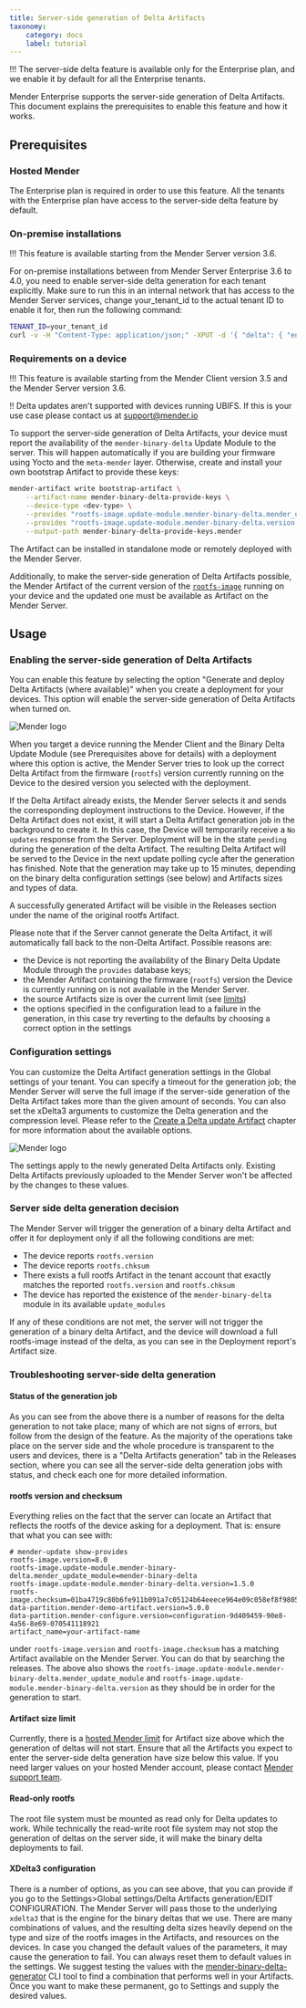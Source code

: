 ```yaml
---
title: Server-side generation of Delta Artifacts
taxonomy:
    category: docs
    label: tutorial
---
```


!!! The server-side delta feature is available only for the Enterprise plan, and we enable it by default for all the Enterprise tenants.

Mender Enterprise supports the server-side generation of Delta Artifacts.
This document explains the prerequisites to enable this feature and how it works.

## Prerequisites

### Hosted Mender

The Enterprise plan is required in order to use this feature. All the tenants with the Enterprise plan have access
to the server-side delta feature by default.

### On-premise installations

!!! This feature is available starting from the Mender Server version 3.6.

For on-premise installations between from Mender Server Enterprise 3.6 to 4.0, you need to enable
server-side delta generation for each tenant explicitly. Make sure to run this in an internal
network that has access to the Mender Server services, change your_tenant_id to the actual tenant ID to enable it for,
then run the following command:

```bash
TENANT_ID=your_tenant_id
curl -v -H "Content-Type: application/json;" -XPUT -d '{ "delta": { "enabled": true, "binary_delta_limits": { "jobs_in_parallel": { "max": 2 }, "queue_length": { "max": 4 } }, "binary_delta": { "timeout": 3600 } } }' http://mender-deployments:8080/api/internal/v1/deployments/tenants/${TENANT_ID}/config
```

### Requirements on a device

!!! This feature is available starting from the Mender Client version 3.5 and the Mender Server version 3.6.

!! Delta updates aren't supported with devices running UBIFS. If this is your use case please contact us at support@mender.io


To support the server-side generation of Delta Artifacts, your device must report the availability of the `mender-binary-delta` Update Module to the server.
This will happen automatically if you are building your firmware using Yocto and the `meta-mender` layer.
Otherwise, create and install your own bootstrap Artifact to provide these keys:

```bash
mender-artifact write bootstrap-artifact \
    --artifact-name mender-binary-delta-provide-keys \
    --device-type <dev-type> \
    --provides "rootfs-image.update-module.mender-binary-delta.mender_update_module:mender-binary-delta" \
    --provides "rootfs-image.update-module.mender-binary-delta.version:<version>" \
    --output-path mender-binary-delta-provide-keys.mender
```

The Artifact can be installed in standalone mode or remotely deployed with the Mender Server.

<!--AUTOVERSION: "mender-artifact/blob/%"/ignore-->
Additionally, to make the server-side generation of Delta Artifacts possible, the Mender Artifact of the current version of the [`rootfs-image`](https://github.com/mendersoftware/mender-artifact/blob/3.9.0/Documentation/artifact-format-v3.md#header-info) running on your device and the updated one must be available as Artifact on the Mender Server.

## Usage

### Enabling the server-side generation of Delta Artifacts

You can enable this feature by selecting the option "Generate and deploy Delta Artifacts (where available)" when you create a deployment for your devices. This option will enable the server-side generation of Delta Artifacts when turned on.

![Mender logo](deployment.png)

When you target a device running the Mender Client and the Binary Delta Update Module (see Prerequisites above for details) with a deployment where this option is active, the Mender Server tries to look up the correct Delta Artifact from the firmware (`rootfs`) version currently running on the Device to the desired version you selected with the deployment.

If the Delta Artifact already exists, the Mender Server selects it and sends the corresponding deployment instructions to the Device. However, if the Delta Artifact does not exist, it will start a Delta Artifact generation job in the background to create it. In this case, the Device will temporarily receive a `No updates` response from the Server. Deployment will be in the state `pending` during the generation of the delta Artifact. The resulting Delta Artifact will be served to the Device in the next update polling cycle after the generation has finished.
Note that the generation may take up to 15 minutes, depending on the binary delta configuration settings (see below)
and Artifacts sizes and types of data.

A successfully generated Artifact will be visible in the Releases section under the name of the original rootfs Artifact.

Please note that if the Server cannot generate the Delta Artifact, it will automatically fall back to the non-Delta Artifact. Possible reasons are:
* the Device is not reporting the availability of the Binary Delta Update Module through the `provides` database keys;
* the Mender Artifact containing the firmware (`rootfs`) version the Device is currently running on is not available in the Mender Server.
* the source Artifacts size is over the current limit (see [limits](../../02.Overview/18.Limits/docs.md#maximum-size-of-server-side-delta-artifact))
* the options specified in the configuration lead to a failure in the generation, in this case try reverting to the defaults by choosing a correct option in the settings


### Configuration settings

You can customize the Delta Artifact generation settings in the Global settings of your tenant.
You can specify a timeout for the generation job; the Mender Server will serve the full image if the server-side generation of the Delta Artifact takes more than the given amount of seconds.
You can also set the xDelta3 arguments to customize the Delta generation and the compression level.
Please refer to the [Create a Delta update Artifact](../05.Create-a-Delta-update-Artifact/) chapter for more information about the available options.

![Mender logo](settings.png)

The settings apply to the newly generated Delta Artifacts only. Existing Delta Artifacts previously uploaded to the Mender Server won't be affected by the changes to these values.

### Server side delta generation decision

The Mender Server will trigger the generation of a binary delta Artifact and offer it for deployment only if all the following conditions are met:

* The device reports `rootfs.version`
* The device reports `rootfs.chksum`
* There exists a full rootfs Artifact in the tenant account that exactly matches the reported `rootfs.version` and `rootfs.chksum`
* The device has reported the existence of the `mender-binary-delta` module in its available `update_modules`

If any of these conditions are not met, the server will not trigger the generation of a binary delta Artifact,
and the device will download a full rootfs-image instead of the delta, as you can see in the Deployment report's Artifact size.

### Troubleshooting server-side delta generation

#### Status of the generation job

As you can see from the above there is a number of reasons for the delta generation to not take place;
many of which are not signs of errors, but follow from the design of the feature. As the majority of the operations
take place on the server side and the whole procedure is transparent to the users and devices,
there is a "Delta Artifacts generation" tab in the Releases section, where you can see all the server-side delta generation
jobs with status, and check each one for more detailed information.

#### rootfs version and checksum

Everything relies on the fact that the server can locate an Artifact that reflects the rootfs of the device asking
for a deployment. That is: ensure that what you can see with:

<!--AUTOVERSION: "version=%"/ignore-->
```shell
# mender-update show-provides
rootfs-image.version=8.0
rootfs-image.update-module.mender-binary-delta.mender_update_module=mender-binary-delta
rootfs-image.update-module.mender-binary-delta.version=1.5.0
rootfs-image.checksum=01ba4719c80b6fe911b091a7c05124b64eeece964e09c058ef8f9805daca546b
data-partition.mender-demo-artifact.version=5.0.0
data-partition.mender-configure.version=configuration-9d409459-90e8-4a56-8e69-070541118921
artifact_name=your-artifact-name
```

under `rootfs-image.version` and `rootfs-image.checksum` has a matching Artifact available on the Mender Server.
You can do that by searching the releases. The above also shows the `rootfs-image.update-module.mender-binary-delta.mender_update_module` and
`rootfs-image.update-module.mender-binary-delta.version` as they should be in order for the generation to start.

#### Artifact size limit

Currently, there is a [hosted Mender limit](../../02.Overview/18.Limits/docs.md#maximum-size-of-server-side-delta-artifact) for Artifact size above which the generation of deltas will not start.
Ensure that all the Artifacts you expect to enter the server-side delta generation have size below this value. If you need
larger values on your hosted Mender account, please contact [Mender support team](mailto:support@mender.io).

#### Read-only rootfs

The root file system must be mounted as read only for Delta updates to work. 
While technically the read-write root file system may not stop the generation
of deltas on the server side, it will make the binary delta deployments to fail.

#### XDelta3 configuration

There is a number of options, as you can see above, that you can provide 
if you go to the Settings>Global settings/Delta Artifacts generation/EDIT CONFIGURATION.
The Mender Server will pass those to the underlying `xdelta3` that is the engine for the binary deltas that we use.
There are many combinations of values, and the resulting delta sizes heavily depend on the type
and size of the rootfs images in the Artifacts, and resources on the devices. In case you changed the default values 
of the parameters, it may cause the generation to fail.
You can always reset them to default values in the settings.
We suggest testing the values with the [mender-binary-delta-generator](../../11.Downloads/docs.md#mender-binary-delta) 
CLI tool to find a combination that performs well in your Artifacts. Once you want to make these permanent, go to Settings
and supply the desired values.
